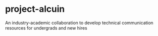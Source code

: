 # project-alcuin
An industry-academic collaboration to develop technical communication resources for undergrads and new hires
